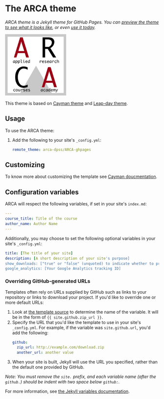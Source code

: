 # The ARCA theme


*ARCA theme is a Jekyll theme for GitHub Pages. You can [preview the theme to see what it looks like](TODO), or even [use it today](#usage).*

<img src="thumbnail.png" width="200"/>

This theme is based on [Cayman theme](https://github.com/pages-themes/cayman) and [Leap-day theme](https://github.com/pages-themes/leap-day).

## Usage

To use the ARCA theme:

1. Add the following to your site's `_config.yml`:

    ```yml
    remote_theme: arca-dpss/ARCA-ghpages
    ```

## Customizing

To know more about customizing the template see [Cayman doucmentation](https://github.com/pages-themes/cayman).


## Configuration variables

ARCA will respect the following variables, if set in your site's `index.md`:

```yml
---
course_title: Title of the course
author_name: Author Name
---
```

Additionally, you may choose to set the following optional variables in your site's `_config.yml`:

```yml
title: [The title of your site]
description: [A short description of your site's purpose]
show_downloads: ["true" or "false" (unquoted) to indicate whether to provide a download URL]
google_analytics: [Your Google Analytics tracking ID]
```

### Overriding GitHub-generated URLs

Templates often rely on URLs supplied by GitHub such as links to your repository or links to download your project. If you'd like to override one or more default URLs:

1. Look at [the template source](https://github.com/arca-dpss/ARCA-ghpages/blob/master/_layouts/default.html) to determine the name of the variable. It will be in the form of `{{ site.github.zip_url }}`.
2. Specify the URL that you'd like the template to use in your site's `_config.yml`. For example, if the variable was `site.github.url`, you'd add the following:
    ```yml
    github:
      zip_url: http://example.com/download.zip
      another_url: another value
    ```
3. When your site is built, Jekyll will use the URL you specified, rather than the default one provided by GitHub.

*Note: You must remove the `site.` prefix, and each variable name (after the `github.`) should be indent with two space below `github:`.*

For more information, see [the Jekyll variables documentation](https://jekyllrb.com/docs/variables/).


